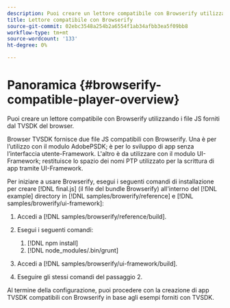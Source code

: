 ```yaml
---
description: Puoi creare un lettore compatibile con Browserify utilizzando i file JS forniti dal TVSDK del browser.
title: Lettore compatibile con Browserify
source-git-commit: 02ebc3548a254b2a6554f1ab34afbb3ea5f09bb8
workflow-type: tm+mt
source-wordcount: '133'
ht-degree: 0%

---
```


# Panoramica {#browserify-compatible-player-overview}

Puoi creare un lettore compatibile con Browserify utilizzando i file JS forniti dal TVSDK del browser.

Browser TVSDK fornisce due file JS compatibili con Browserify. Una è per l’utilizzo con il modulo AdobePSDK; è per lo sviluppo di app senza l’interfaccia utente-Framework. L&#39;altro è da utilizzare con il modulo UI-Framework; restituisce lo spazio dei nomi PTP utilizzato per la scrittura di app tramite UI-Framework.

Per iniziare a usare Browserify, esegui i seguenti comandi di installazione per creare [!DNL final.js] (il file del bundle Browserify) all&#39;interno del [!DNL example] directory in [!DNL samples/browerify/reference] e [!DNL samples/browerify/ui-framework]:

1. Accedi a [!DNL samples/browserify/reference/build].
1. Esegui i seguenti comandi:

   1. [!DNL npm install]
   1. [!DNL node_modules/.bin/grunt]

1. Accedi a [!DNL samples/browserify/ui-framework/build].
1. Eseguire gli stessi comandi del passaggio 2.

Al termine della configurazione, puoi procedere con la creazione di app TVSDK compatibili con Browserify in base agli esempi forniti con TVSDK.
